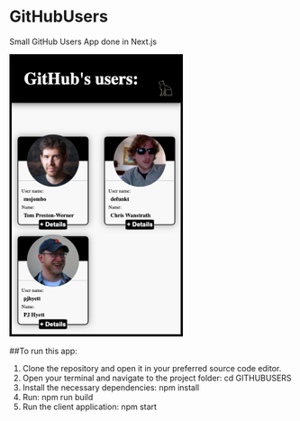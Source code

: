 # GitHubUsers
Small GitHub Users App done in Next.js

<img src="./public/usersListImg.png" alt="Users List Screenshot" width="300" height="auto" style="border: solid black 4px"/>

##To run this app:

1. Clone the repository and open it in your preferred source code editor.
2. Open your terminal and navigate to the project folder: cd GITHUBUSERS
3. Install the necessary dependencies: npm install
4. Run: npm run build
4. Run the client application: npm start
